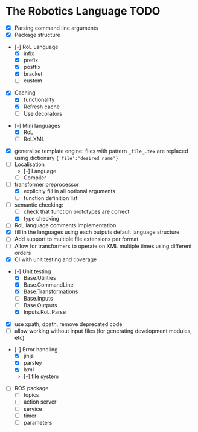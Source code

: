 # The Robotics Language TODO

- [x] Parsing command line arguments
- [x] Package structure
- [-] RoL Language
  - [x] infix
  - [x] prefix
  - [x] postfix
  - [x] bracket
  - [ ] custom
- [x] Caching
  - [x] functionality
  - [x] Refresh cache
  - [ ] Use decorators
- [-] Mini languages
  - [x] RoL
  - [ ] RoLXML
- [x] generalise template engine: files with pattern `_file_.tex` are replaced using dictionary `{'file':'desired_name'}`
- [ ] Localisation
  - [-]   Language
  - [ ]   Compiler
- [ ] transformer preprocessor
  - [x] explicitly fill in all optional arguments
  - [ ] function definition list
- [ ] semantic checking:
  - [ ] check that function prototypes are correct
  - [x] type checking
- [ ] RoL language comments implementation
- [x] fill in the languages using each outputs default language structure
- [ ] Add support to multiple file extensions per format
- [ ] Allow for transformers to operate on XML multiple times using different orders
- [x] CI with unit testing and coverage
- [-] Unit testing
  - [x] Base.Utilities
  - [x] Base.CommandLine
  - [x] Base.Transformations
  - [ ] Base.Inputs
  - [ ] Base.Outputs
  - [x] Inputs.RoL.Parse
- [x] use xpath, dpath, remove deprecated code
- [ ] allow working without input files (for generating development modules, etc)
- [-] Error handling
  - [x] jinja
  - [x] parsley
  - [x] lxml
  - [-] file system
- [ ] ROS package
  - [ ] topics
  - [ ] action server
  - [ ] service
  - [ ] timer
  - [ ] parameters

